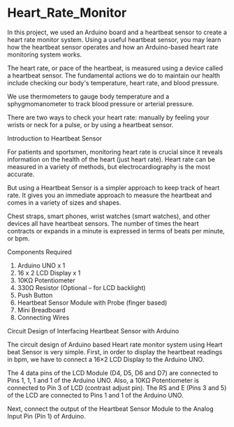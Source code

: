 # Heart_Rate_Monitor
In this project, we used an Arduino board and a heartbeat sensor to create a heart rate monitor system. Using a useful heartbeat sensor, you may learn how the heartbeat sensor operates and how an Arduino-based heart rate monitoring system works.


The heart rate, or pace of the heartbeat, is measured using a device called a heartbeat sensor. The fundamental actions we do to maintain our health include checking our body's temperature, heart rate, and blood pressure.

We use thermometers to gauge body temperature and a sphygmomanometer to track blood pressure or arterial pressure.

There are two ways to check your heart rate: manually by feeling your wrists or neck for a pulse, or by using a heartbeat sensor.


Introduction to Heartbeat Sensor

For patients and sportsmen, monitoring heart rate is crucial since it reveals information on the health of the heart (just heart rate). Heart rate can be measured in a variety of methods, but electrocardiography is the most accurate.

But using a Heartbeat Sensor is a simpler approach to keep track of heart rate. It gives you an immediate approach to measure the heartbeat and comes in a variety of sizes and shapes.

Chest straps, smart phones, wrist watches (smart watches), and other devices all have heartbeat sensors. The number of times the heart contracts or expands in a minute is expressed in terms of beats per minute, or bpm. 


Components Required
1. Arduino UNO x 1 
2. 16 x 2 LCD Display x 1 
3. 10KΩ Potentiometer 
4. 330Ω Resistor (Optional – for LCD backlight) 
5. Push Button 
6. Heartbeat Sensor Module with Probe (finger based) 
7. Mini Breadboard 
8. Connecting Wires 


Circuit Design of Interfacing Heartbeat Sensor with Arduino

The circuit design of Arduino based Heart rate monitor system using Heart beat Sensor is very simple. First, in order to display the heartbeat readings in bpm, we have to connect a 16×2 LCD Display to the Arduino UNO.

The 4 data pins of the LCD Module (D4, D5, D6 and D7) are connected to Pins 1, 1, 1 and 1 of the Arduino UNO. Also, a 10KΩ Potentiometer is connected to Pin 3 of LCD (contrast adjust pin). The RS and E (Pins 3 and 5) of the LCD are connected to Pins 1 and 1 of the Arduino UNO.

Next, connect the output of the Heartbeat Sensor Module to the Analog Input Pin (Pin 1) of Arduino. 
